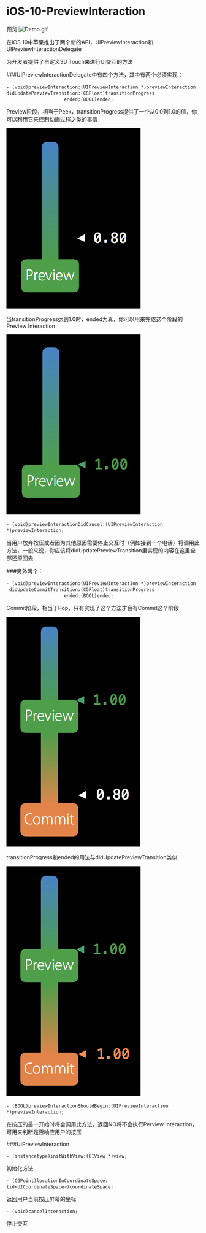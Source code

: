 # iOS-10-PreviewInteraction
预览
![Demo.gif](./Photo/Demo.gif)

在iOS 10中苹果推出了两个新的API，UIPreviewInteraction和UIPreviewInteractionDelegate

为开发者提供了自定义3D Touch来进行UI交互的方法


###UIPreviewInteractionDelegate中有四个方法，其中有两个必须实现：

```
- (void)previewInteraction:(UIPreviewInteraction *)previewInteraction
didUpdatePreviewTransition:(CGFloat)transitionProgress
                     ended:(BOOL)ended;
```
Preview阶段，相当于Peek，transitionProgress提供了一个从0.0到1.0的值，你可以利用它来控制动画过程之类的事情

![Preview.png](./Photo/Preview.png)

当transitionProgress达到1.0时，ended为真，你可以用来完成这个阶段的Preview Interaction

![PreviewEnded.png](./Photo/PreviewEnded.png)

```
- (void)previewInteractionDidCancel:(UIPreviewInteraction *)previewInteraction;
```
当用户放弃按压或者因为其他原因需要停止交互时（例如接到一个电话）将调用此方法，一般来说，你应该将didUpdatePreviewTransition里实现的内容在这里全部还原回去

###另外两个：
```
- (void)previewInteraction:(UIPreviewInteraction *)previewInteraction
 didUpdateCommitTransition:(CGFloat)transitionProgress
                     ended:(BOOL)ended;
```
Commit阶段，相当于Pop，只有实现了这个方法才会有Commit这个阶段

![Commit.png](./Photo/Commit.png)

transitionProgress和ended的用法与didUpdatePreviewTransition类似

![CommitEnded.png](./Photo/CommitEnded.png)

```
- (BOOL)previewInteractionShouldBegin:(UIPreviewInteraction *)previewInteraction;
```
在按压的最一开始时将会调用此方法，返回NO将不会执行Perview Interaction，可用来判断是否响应用户的按压

###UIPreviewInteraction

```
- (instancetype)initWithView:(UIView *)view;
```
初始化方法

```
- (CGPoint)locationInCoordinateSpace:(id<UICoordinateSpace>)coordinateSpace;
```
返回用户当前按压屏幕的坐标

```
- (void)cancelInteraction;
```
停止交互
